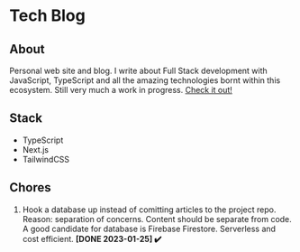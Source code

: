 # Tech Blog

## About

Personal web site and blog. I write about Full Stack development with JavaScript, TypeScript and all the amazing technologies bornt within this ecosystem. Still very much a work in progress. [Check it out!](https://www.felipebarbosatech.com.br)

## Stack

- TypeScript
- Next.js
- TailwindCSS

## Chores

1. Hook a database up instead of comitting articles to the project repo. Reason: separation of concerns. Content should be separate from code. A good candidate for database is Firebase Firestore. Serverless and cost efficient. **[DONE 2023-01-25] ✔️**
